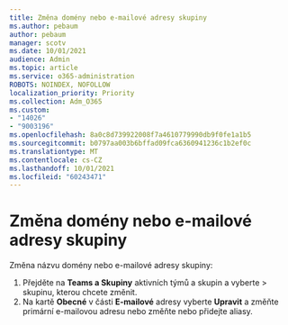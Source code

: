 ```yaml
---
title: Změna domény nebo e-mailové adresy skupiny
ms.author: pebaum
author: pebaum
manager: scotv
ms.date: 10/01/2021
audience: Admin
ms.topic: article
ms.service: o365-administration
ROBOTS: NOINDEX, NOFOLLOW
localization_priority: Priority
ms.collection: Adm_O365
ms.custom:
- "14026"
- "9003196"
ms.openlocfilehash: 8a0c8d739922008f7a4610779990db9f0fe1a1b5
ms.sourcegitcommit: b0797aa003b6bffad09fca6360941236c1b2ef0c
ms.translationtype: MT
ms.contentlocale: cs-CZ
ms.lasthandoff: 10/01/2021
ms.locfileid: "60243471"
---
```

# <a name="change-the-domain-or-email-address-of-a-group"></a>Změna domény nebo e-mailové adresy skupiny

Změna názvu domény nebo e-mailové adresy skupiny:

1. Přejděte na **Teams a Skupiny** aktivních týmů a skupin a vyberte  >  skupinu, kterou chcete změnit.
1. Na kartě **Obecné** v části **E-mailové** adresy vyberte **Upravit** a změňte primární e-mailovou adresu nebo změňte nebo přidejte aliasy.